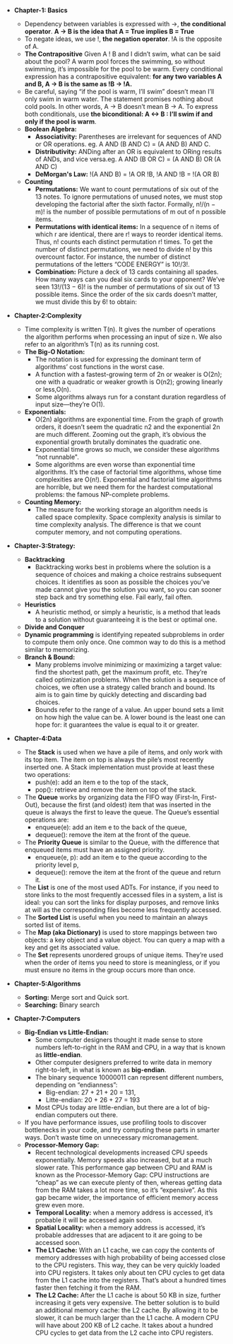 - **Chapter-1: Basics**
    - Dependency between variables is expressed with ->, **the conditional operator**. **A -> B is the idea that A = True implies B = True**
    - To negate ideas, we use !, **the negation operator**. !A is the opposite of A.
    - **The Contrapositive** Given A ! B and I didn’t swim, what can be said about the pool? A warm pool forces the swimming, so without swimming, it’s impossible for the pool to be warm. Every conditional expression has a contrapositive equivalent: **for any two variables A and B, A -> B is the same as !B -> !A.**
    - Be careful, saying “if the pool is warm, I’ll swim” doesn’t mean I’ll only swim in warm water. The statement promises nothing about cold pools. In other words, A -> B doesn’t mean B -> A. To express both conditionals, use **the biconditional: A <-> B : I’ll swim if and only if the pool is warm**. 
    - **Boolean Algebra:**
        - **Associativity:** Parentheses are irrelevant for sequences of AND or OR operations. eg. A AND (B AND C) = (A AND B) AND C.
        - **Distributivity:** ANDing after an OR is equivalent to ORing results of ANDs, and vice versa.eg. A AND (B OR C) = (A AND B) OR (A AND C)
        - **DeMorgan's Law:** !(A AND B) = !A OR !B, !A AND !B = !(A OR B)  
    - **Counting**  
        - **Permutations:** We want to count permutations of six out of the 13 notes. To ignore permutations of unused notes, we must stop developing the factorial after the sixth factor. Formally, n!/(n − m)! is the number of possible permutations of m out of n possible items.
        - **Permutations with identical items:** In a sequence of n items of which r are identical, there are r! ways to reorder identical items. Thus, n! counts each distinct permutation r! times. To get the number of distinct permutations, we need to divide n! by this overcount factor. For instance, the number of distinct permutations of the letters “CODE ENERGY” is 10!/3!.    
        - **Combination:** Picture a deck of 13 cards containing all spades. How many ways can you deal six cards to your opponent? We’ve seen 13!/(13 − 6)! is the number of permutations of six out of 13 possible items. Since the order of the six cards doesn’t matter, we must divide this by 6! to obtain:

- **Chapter-2:Complexity**
    - Time complexity is written T(n). It gives the number of operations the algorithm performs when processing an input of size n. We also refer to an algorithm’s T(n) as its running cost.        
    - **The Big-O Notation:** 
        - The notation is used for expressing the dominant term of algorithms’ cost functions in the worst case.
        - A function with a fastest-growing term of 2n or weaker is O(2n); one with a quadratic or weaker growth is O(n2); growing linearly or less,O(n).
        - Some algorithms always run for a constant duration regardless of input size—they’re O(1).
    - **Exponentials:** 
        - O(2n) algorithms are exponential time. From the graph of growth orders, it doesn’t seem the quadratic n2 and the exponential 2n are much different. Zooming out the graph, it’s obvious the exponential growth brutally dominates the quadratic one.
        - Exponential time grows so much, we consider these algorithms “not runnable".    
        - Some algorithms are even worse than exponential time algorithms. It’s the case of factorial time algorithms, whose time complexities are O(n!). Exponential and factorial time algorithms are horrible, but we need them for the hardest computational problems: the famous NP-complete problems.     
    - **Counting Memory:** 
        - The measure for the working storage an algorithm needs is called space complexity. Space complexity analysis is similar to time complexity analysis. The difference is that we count computer memory, and not computing operations.   
        
- **Chapter-3:Strategy:**
    - **Backtracking** 
        - Backtracking works best in problems where the solution is a sequence of choices and making a choice restrains subsequent choices. It identifies as soon as possible the choices you’ve made cannot give you the solution you want, so you can sooner step back and try something else. Fail early, fail often.   
    - **Heuristics**
        - A heuristic method, or simply a heuristic, is a method that leads to a solution without guaranteeing it is the best or optimal one.    
    - **Divide and Conquer**
    - **Dynamic programming** is identifying repeated subproblems in order to compute them only once. One common way to do this is a method similar to memorizing.
    - **Branch & Bound:**
        - Many problems involve minimizing or maximizing a target value: find the shortest path, get the maximum profit, etc. They’re called optimization problems. When the solution is a sequence of choices, we often use a strategy called branch and bound. Its aim is to gain time by quickly detecting and discarding bad choices.
        - Bounds refer to the range of a value. An upper bound sets a limit on how high the value can be. A lower bound is the least one can hope for: it guarantees the value is equal to it or greater.

- **Chapter-4:Data**
    - The **Stack** is used when we have a pile of items, and only work with its top item. The item on top is always the pile’s most recently inserted one. A Stack implementation must provide at least these two operations:
        - push(e): add an item e to the top of the stack,
        - pop(): retrieve and remove the item on top of the stack.
    - The **Queue** works by organizing data the FIFO way (First-In, First- Out), because the first (and oldest) item that was inserted in the queue is always the first to leave the queue. The Queue’s essential operations are:
        - enqueue(e): add an item e to the back of the queue,
        - dequeue(): remove the item at the front of the queue.   
    - The **Priority Queue** is similar to the Queue, with the difference that enqueued items must have an assigned priority.
        - enqueue(e, p): add an item e to the queue according to the priority level p,
        - dequeue(): remove the item at the front of the queue and return it.   
    - The **List** is one of the most used ADTs. For instance, if you need to store links to the most frequently accessed files in a system, a list is ideal: you can sort the links for display purposes, and remove links at will as the corresponding files become less frequently accessed.                      
    - The **Sorted List** is useful when you need to maintain an always sorted list of items.
    - The **Map (aka Dictionary)** is used to store mappings between two objects: a key object and a value object. You can query a map with a key and get its associated value. 
    - The **Set** represents unordered groups of unique items. They’re used when the order of items you need to store is meaningless, or if you must ensure no items in the group occurs more than once.

- **Chapter-5:Algorithms**
    - **Sorting:** Merge sort and Quick sort.
    - **Searching:** Binary search

- **Chapter-7:Computers**
    - **Big-Endian vs Little-Endian:** 
        - Some computer designers thought it made sense to store numbers left-to-right in the RAM and CPU, in a way that is known as **little-endian**. 
        - Other computer designers preferred to write data in memory right-to-left, in what is known as **big-endian**. 
        - The binary sequence 10000011 can represent different numbers, depending on “endianness”:
            - Big-endian: 27 + 21 + 20 = 131,
            - Litte-endian: 20 + 26 + 27 = 193
        - Most CPUs today are little-endian, but there are a lot of big-endian computers out there.
    - If you have performance issues, use profiling tools to discover bottlenecks in your code, and try computing these parts in smarter ways. Don’t waste time on unnecessary micromanagement.                    
    - **Processor-Memory Gap:** 
        - Recent technological developments increased CPU speeds exponentially. Memory speeds also increased, but at a much slower rate. This performance gap between CPU and RAM is known as the Processor-Memory Gap: CPU instructions are “cheap” as we can execute plenty of then, whereas getting data from the RAM takes a lot more time, so it’s “expensive”. As this gap became wider, the importance of efficient memory access grew even more.    
        - **Temporal Locality:** when a memory address is accessed, it’s probable it will be accessed again soon.
        - **Spatial Locality:** when a memory address is accessed, it’s probable addresses that are adjacent to it are going to be accessed soon.   
        - **The L1 Cache:** With an L1 cache, we can copy the contents of memory addresses with high probability of being accessed close to the CPU registers. This way, they can be very quickly loaded into CPU registers. It takes only about ten CPU cycles to get data from the L1 cache into the registers. That’s about a hundred times faster then fetching it from the RAM.  
        - **The L2 Cache:** After the L1 cache is about 50 KB in size, further increasing it gets very expensive. The better solution is to build an additional memory cache: the L2 cache. By allowing it to be slower, it can be much larger than the L1 cache. A modern CPU will have about 200 KB of L2 cache. It takes about a hundred CPU cycles to get data from the L2 cache into CPU registers.    
